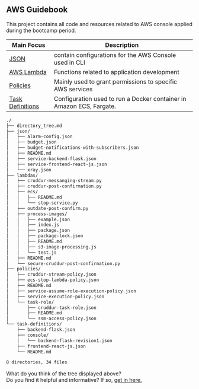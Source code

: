 ## AWS Guidebook

This project contains all code and resources related to AWS console applied during the bootcamp period.

| Main Focus       | Description                                              |
|------------------|----------------------------------------------------------|
| [JSON](json/README.md)             | contain configurations for the AWS Console used in CLI                     |
| [AWS Lambda](lambdas/README.md)        | Functions related to application development             |
| [Policies](policies/README.md)          | Mainly used to grant permissions to specific AWS services                     |
| [Task Definitions](task-definitions/README.md)  | Configuration used to run a Docker container in Amazon ECS, Fargate. |



```sh
./
├── directory_tree.md
├── json/
│   ├── alarm-config.json
│   ├── budget.json
│   ├── budget-notifications-with-subscribers.json
│   ├── README.md
│   ├── service-backend-flask.json
│   ├── service-frontend-react-js.json
│   └── xray.json
├── lambdas/
│   ├── cruddur-messanging-stream.py
│   ├── cruddur-post-confirmation.py
│   ├── ecs/
│   │   ├── README.md
│   │   └── stop-service.py
│   ├── outdate-post-confirm.py
│   ├── process-images/
│   │   ├── example.json
│   │   ├── index.js
│   │   ├── package.json
│   │   ├── package-lock.json
│   │   ├── README.md
│   │   ├── s3-image-processing.js
│   │   └── test.js
│   ├── README.md
│   └── secure-cruddur-post-confirmation.py
├── policies/
│   ├── cruddur-stream-policy.json
│   ├── ecs-stop-lambda-policy.json
│   ├── README.md
│   ├── service-assume-role-execution-policy.json
│   ├── service-execution-policy.json
│   └── task-role/
│       ├── cruddur-task-role.json
│       ├── README.md
│       └── ssm-access-policy.json
└── task-definitions/
    ├── backend-flask.json
    ├── console/
    │   └── backend-flask-revision1.json
    ├── frontend-react-js.json
    └── README.md

8 directories, 34 files
```


What do you think of the tree displayed above? <br>
Do you find it helpful and informative?
If so, [get in here.](yaya_tree.md)